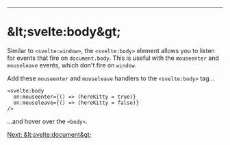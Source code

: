 ------
# **&amp;lt;svelte:body&amp;gt;**
Similar to `<svelte:window>`, the `<svelte:body>` element allows you to listen for events that fire on `document.body`. This is useful with the `mouseenter` and `mouseleave` events, which don't fire on `window`.

Add these `mouseenter` and `mouseleave` handlers to the `<svelte:body>` tag...
```svelte title="src/routes/part2/special-elements/body/+page.svelte" /on:mouseenter={() => (hereKitty = true)}/ /on:mouseleave={() => (hereKitty = false)}/
<svelte:body
  on:mouseenter={() => (hereKitty = true)}
  on:mouseleave={() => (hereKitty = false)}
/>
```
...and hover over the `<body>`.

[Next: &amp;lt;svelte:document&amp;gt;](/part2/special-elements/document)
